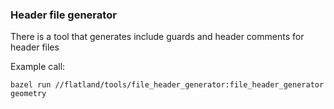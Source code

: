 ### Header file generator

There is a tool that generates include guards and header comments for header files 

Example call:

    bazel run //flatland/tools/file_header_generator:file_header_generator geometry